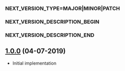 ### NEXT_VERSION_TYPE=MAJOR|MINOR|PATCH
### NEXT_VERSION_DESCRIPTION_BEGIN
### NEXT_VERSION_DESCRIPTION_END
## [1.0.0]() (04-07-2019)

* Initial implementation